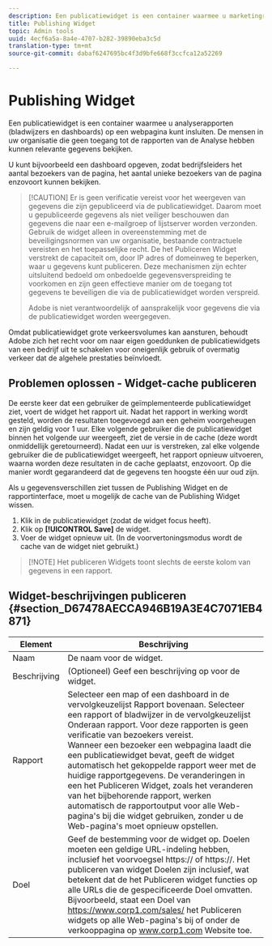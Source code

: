 ```yaml
---
description: Een publicatiewidget is een container waarmee u marketingrapporten (bladwijzers en dashboards) op een webpagina kunt insluiten. De mensen in uw organisatie die geen toegang tot marketing rapporten hebben kunnen relevante gegevens bekijken.
title: Publishing Widget
topic: Admin tools
uuid: 4ecf6a5a-8a4e-4707-b282-39890eba3c5d
translation-type: tm+mt
source-git-commit: dabaf6247695bc4f3d9bfe668f3ccfca12a52269

---
```



# Publishing Widget

Een publicatiewidget is een container waarmee u analyserapporten (bladwijzers en dashboards) op een webpagina kunt insluiten. De mensen in uw organisatie die geen toegang tot de rapporten van de Analyse hebben kunnen relevante gegevens bekijken.

U kunt bijvoorbeeld een dashboard opgeven, zodat bedrijfsleiders het aantal bezoekers van de pagina, het aantal unieke bezoekers van de pagina enzovoort kunnen bekijken.

>[!CAUTION] Er is geen verificatie vereist voor het weergeven van gegevens die zijn gepubliceerd via de publicatiewidget. Daarom moet u gepubliceerde gegevens als niet veiliger beschouwen dan gegevens die naar een e-mailgroep of lijstserver worden verzonden. Gebruik de widget alleen in overeenstemming met de beveiligingsnormen van uw organisatie, bestaande contractuele vereisten en het toepasselijke recht. De het Publiceren Widget verstrekt de capaciteit om, door IP adres of domeinweg te beperken, waar u gegevens kunt publiceren. Deze mechanismen zijn echter uitsluitend bedoeld om onbedoelde gegevensverspreiding te voorkomen en zijn geen effectieve manier om de toegang tot gegevens te beveiligen die via de publicatiewidget worden verspreid.
>
> Adobe is niet verantwoordelijk of aansprakelijk voor gegevens die via de publicatiewidget worden weergegeven.

Omdat publicatiewidget grote verkeersvolumes kan aansturen, behoudt Adobe zich het recht voor om naar eigen goeddunken de publicatiewidgets van een bedrijf uit te schakelen voor oneigenlijk gebruik of overmatig verkeer dat de algehele prestaties beïnvloedt.

## Problemen oplossen - Widget-cache publiceren

De eerste keer dat een gebruiker de geïmplementeerde publicatiewidget ziet, voert de widget het rapport uit. Nadat het rapport in werking wordt gesteld, worden de resultaten toegevoegd aan een geheim voorgeheugen en zijn geldig voor 1 uur. Elke volgende gebruiker die de publicatiewidget binnen het volgende uur weergeeft, ziet de versie in de cache (deze wordt onmiddellijk geretourneerd). Nadat een uur is verstreken, zal elke volgende gebruiker die de publicatiewidget weergeeft, het rapport opnieuw uitvoeren, waarna worden deze resultaten in de cache geplaatst, enzovoort. Op die manier wordt gegarandeerd dat de gegevens ten hoogste één uur oud zijn.

Als u gegevensverschillen ziet tussen de Publishing Widget en de rapportinterface, moet u mogelijk de cache van de Publishing Widget wissen.

1. Klik in de publicatiewidget (zodat de widget focus heeft).
1. Klik op **[!UICONTROL Save]** de widget.
1. Voer de widget opnieuw uit. (In de voorvertoningsmodus wordt de cache van de widget niet gebruikt.)

>[!NOTE] Het publiceren Widgets toont slechts de eerste kolom van gegevens in een rapport.

## Widget-beschrijvingen publiceren {#section_D67478AECCA946B19A3E4C7071EB4871}

| Element | Beschrijving |
|--- |--- |
| Naam | De naam voor de widget. |
| Beschrijving | (Optioneel) Geef een beschrijving op voor de widget. |
| Rapport | Selecteer een map of een dashboard in de vervolgkeuzelijst Rapport bovenaan. Selecteer een rapport of bladwijzer in de vervolgkeuzelijst Onderaan rapport.  Voor deze rapporten is geen verificatie van bezoekers vereist. <br>Wanneer een bezoeker een webpagina laadt die een publicatiewidget bevat, geeft de widget automatisch het gekoppelde rapport weer met de huidige rapportgegevens. De veranderingen in een het Publiceren Widget, zoals het veranderen van het bijbehorende rapport, werken automatisch de rapportoutput voor alle Web-pagina&#39;s bij die widget gebruiken, zonder u de Web-pagina&#39;s moet opnieuw opstellen.</br> |
| Doel | Geef de bestemming voor de widget op.   Doelen moeten een geldige URL-indeling hebben, inclusief het voorvoegsel https:// of https://. Het publiceren van widget Doelen zijn inclusief, wat betekent dat de het Publiceren widget functies op alle URLs die de gespecificeerde Doel omvatten. <br>Bijvoorbeeld, staat een Doel van https://www.corp1.com/sales/ het Publiceren widgets op alle Web-pagina&#39;s bij of onder de verkooppagina op www.corp1.com Website toe.</br> |
